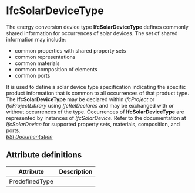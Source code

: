 IfcSolarDeviceType
==================
The energy conversion device type **IfcSolarDeviceType** defines commonly
shared information for occurrences of solar devices. The set of shared
information may include:  
  
* common properties with shared property sets  
* common representations  
* common materials  
* common composition of elements  
* common ports  
  
It is used to define a solar device type specification indicating the specific
product information that is common to all occurrences of that product type.
The **IfcSolarDeviceType** may be declared within _IfcProject_ or
_IfcProjectLibrary_ using _IfcRelDeclares_ and may be exchanged with or
without occurrences of the type. Occurrences of **IfcSolarDeviceType** are
represented by instances of _IfcSolarDevice_. Refer to the documentation at
_IfcSolarDevice_ for supported property sets, materials, composition, and
ports.  
[ _bSI
Documentation_](https://standards.buildingsmart.org/IFC/DEV/IFC4_2/FINAL/HTML/schema/ifcelectricaldomain/lexical/ifcsolardevicetype.htm)


Attribute definitions
---------------------
| Attribute      | Description   |
|----------------|---------------|
| PredefinedType |               |

